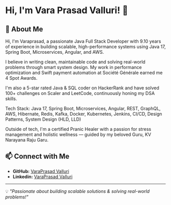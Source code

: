 # Hi, I'm Vara Prasad Valluri! 👋

## 🚀 About Me
Hi, I'm Varaprasad, a passionate Java Full Stack Developer with 9.10 years of experience in building scalable, high-performance systems using Java 17, Spring Boot, Microservices, Angular, and AWS.

I believe in writing clean, maintainable code and solving real-world problems through smart system design. My work in performance optimization and Swift payment automation at Société Générale earned me 4 Spot Awards.

I'm also a 5-star rated Java & SQL coder on HackerRank and have solved 100+ challenges on Scaler and LeetCode, continuously honing my DSA skills.

Tech Stack: Java 17, Spring Boot, Microservices, Angular, REST, GraphQL, AWS, Hibernate, Redis, Kafka, Docker, Kubernetes, Jenkins, CI/CD, Design Patterns, System Design (HLD, LLD)

Outside of tech, I'm a certified Pranic Healer with a passion for stress management and holistic wellness — guided by my beloved Guru, KV Narayana Raju Garu.

## 📫 Connect with Me
- **GitHub:** [VaraPrasad Valluri](https://github.com/varaprasadvalluri)
- **Linkedin:** [VaraPrasad Valluri](https://www.linkedin.com/in/varaprasad-valluri/)

---
💡 *"Passionate about building scalable solutions & solving real-world problems!"*
